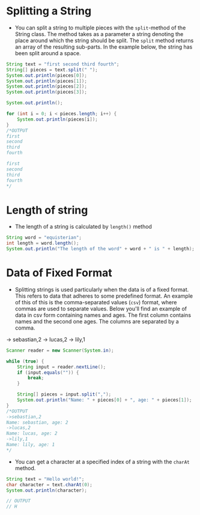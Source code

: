 # Splitting a String

- You can split a string to multiple pieces with the `split`-method of the String class. The method takes as a parameter a string denoting the place around which the string should be split. The `split` method returns an array of the resulting sub-parts. In the example below, the string has been split around a space.

```java
String text = "first second third fourth";
String[] pieces = text.split(" ");
System.out.println(pieces[0]);
System.out.println(pieces[1]);
System.out.println(pieces[2]);
System.out.println(pieces[3]);

System.out.println();

for (int i = 0; i < pieces.length; i++) {
    System.out.println(pieces[i]);
}
/*OUTPUT
first
second
third
fourth

first
second
third
fourth
*/
```

# Length of string

- The length of a string is calculated by `length()` method

```java
String word = "equisterian";
int length = word.length();
System.out.println("The length of the word" + word + " is " + length); // The length of the word equisterian is 11
```

# Data of Fixed Format

- Splitting strings is used particularly when the data is of a fixed format. This refers to data that adheres to some predefined format. An example of this of this is the comma-separated values (`csv`) format, where commas are used to separate values. Below you'll find an example of data in csv form containing names and ages. The first column contains names and the second one ages. The columns are separated by a comma.

-> sebastian,2
-> lucas,2
-> lily,1

```java
Scanner reader = new Scanner(System.in);

while (true) {
    String input = reader.nextLine();
    if (input.equals("")) {
        break;
    }

    String[] pieces = input.split(",");
    System.out.println("Name: " + pieces[0] + ", age: " + pieces[1]);
}
/*OUTPUT
->sebastian,2
Name: sebastian, age: 2
->lucas,2
Name: lucas, age: 2
->lily,1
Name: lily, age: 1
*/
```

- You can get a character at a specified index of a string with the `charAt` method.

```java
String text = "Hello world!";
char character = text.charAt(0);
System.out.println(character);

// OUTPUT
// H
```
